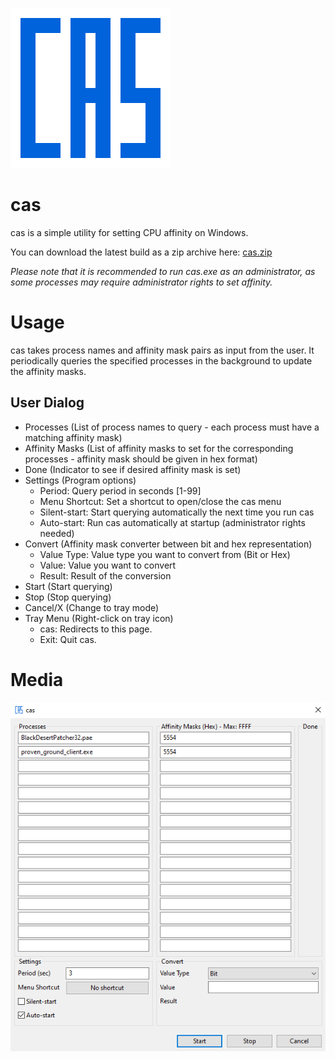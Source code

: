 ![](media/cas256x256.png)

# cas

cas is a simple utility for setting CPU affinity on Windows.

You can download the latest build as a zip archive here: [cas.zip](https://raw.githubusercontent.com/wiki/nukoseer/cas/cas.zip)

_Please note that it is recommended to run cas.exe as an administrator, as some processes may require administrator rights to set affinity._

# Usage

cas takes process names and affinity mask pairs as input from the user. It periodically queries the specified processes in the background to update the affinity masks.

## User Dialog

- Processes (List of process names to query - each process must have a matching affinity mask)
- Affinity Masks (List of affinity masks to set for the corresponding processes - affinity mask should be given in hex format)
- Done (Indicator to see if desired affinity mask is set)
- Settings (Program options)
  - Period: Query period in seconds [1-99]
  - Menu Shortcut: Set a shortcut to open/close the cas menu
  - Silent-start: Start querying automatically the next time you run cas
  - Auto-start: Run cas automatically at startup (administrator rights needed)
- Convert (Affinity mask converter between bit and hex representation)
  - Value Type: Value type you want to convert from (Bit or Hex)
  - Value: Value you want to convert
  - Result: Result of the conversion
- Start (Start querying)
- Stop (Stop querying)
- Cancel/X (Change to tray mode)
- Tray Menu (Right-click on tray icon)
  - cas: Redirects to this page.
  - Exit: Quit cas.

# Media

![](media/cas_dialog.png)

